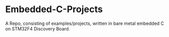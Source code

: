 # Embedded-C-Projects
A Repo, consisting of examples/projects, written in bare metal embedded C on STM32F4 Discovery Board.
